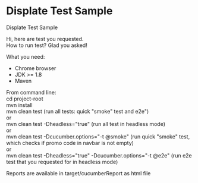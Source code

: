 # Displate Test Sample

Displate Test Sample

Hi, here are test you requested.  
How to run test? Glad you asked!

What you need:
- Chrome browser
- JDK >= 1.8
- Maven

From command line:  
cd project-root  
mvn install  
mvn clean test (run all tests: quick "smoke" test and e2e")  
    or  
mvn clean test -Dheadless="true" (run all test in headless mode)  
    or  
mvn clean test -Dcucumber.options="-t @smoke" (run quick "smoke" test, which checks if promo code in navbar is not empty)  
    or  
mvn clean test -Dheadless="true" -Dcucumber.options="-t @e2e" (run e2e test that you requested for in headless mode)  

Reports are available in target/cucumberReport as html file
